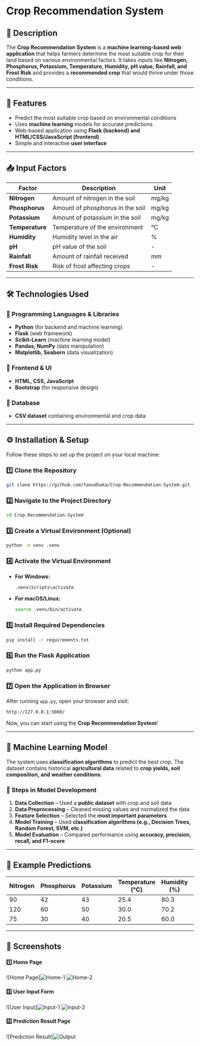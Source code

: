 # Crop Recommendation System

## 📌 Description
The **Crop Recommendation System** is a **machine learning-based web application** that helps farmers determine the most suitable crop for their land based on various environmental factors. It takes inputs like **Nitrogen, Phosphorus, Potassium, Temperature, Humidity, pH value, Rainfall, and Frost Risk** and provides a **recommended crop** that would thrive under those conditions.

---

## 🚀 Features
- Predict the most suitable crop based on environmental conditions
- Uses **machine learning** models for accurate predictions
- Web-based application using **Flask (backend) and HTML/CSS/JavaScript (frontend)**
- Simple and interactive **user interface**

---

## 📥 Input Factors

| Factor        | Description                         | Unit  |
|--------------|-------------------------------------|-------|
| **Nitrogen** | Amount of nitrogen in the soil     | mg/kg |
| **Phosphorus** | Amount of phosphorus in the soil   | mg/kg |
| **Potassium** | Amount of potassium in the soil    | mg/kg |
| **Temperature** | Temperature of the environment | °C    |
| **Humidity** | Humidity level in the air         | %     |
| **pH** | pH value of the soil                | -     |
| **Rainfall** | Amount of rainfall received        | mm    |
| **Frost Risk** | Risk of frost affecting crops    | -     |

---

## 🛠️ Technologies Used

### 🔹 Programming Languages & Libraries
- **Python** (for backend and machine learning)
- **Flask** (web framework)
- **Scikit-Learn** (machine learning model)
- **Pandas, NumPy** (data manipulation)
- **Matplotlib, Seaborn** (data visualization)

### 🔹 Frontend & UI
- **HTML, CSS, JavaScript**
- **Bootstrap** (for responsive design)

### 🔹 Database
- **CSV dataset** containing environmental and crop data

---

## ⚙️ Installation & Setup

Follow these steps to set up the project on your local machine:

### 1️⃣ Clone the Repository
```bash
git clone https://github.com/tanudhaka/Crop-Recommendation-System.git
```

### 2️⃣ Navigate to the Project Directory
```bash
cd Crop-Recommendation-System
```

### 3️⃣ Create a Virtual Environment (Optional)
```bash
python -m venv .venv
```

### 4️⃣ Activate the Virtual Environment
- **For Windows:**
  ```bash
  .venv\Scripts\activate
  ```
- **For macOS/Linux:**
  ```bash
  source .venv/bin/activate
  ```

### 5️⃣ Install Required Dependencies
```bash
pip install -r requirements.txt
```

### 6️⃣ Run the Flask Application
```bash
python app.py
```

### 7️⃣ Open the Application in Browser
After running `app.py`, open your browser and visit:
```
http://127.0.0.1:5000/
```

Now, you can start using the **Crop Recommendation System**!

---

## 🧪 Machine Learning Model

The system uses **classification algorithms** to predict the best crop. The dataset contains historical **agricultural data** related to **crop yields, soil composition, and weather conditions**.

### 🔹 Steps in Model Development
1. **Data Collection** – Used a **public dataset** with crop and soil data  
2. **Data Preprocessing** – Cleaned missing values and normalized the data  
3. **Feature Selection** – Selected the **most important parameters**  
4. **Model Training** – Used **classification algorithms (e.g., Decision Trees, Random Forest, SVM, etc.)**  
5. **Model Evaluation** – Compared performance using **accuracy, precision, recall, and F1-score**  

---

## 📌 Example Predictions

| **Nitrogen** | **Phosphorus** | **Potassium** | **Temperature (°C)** | **Humidity (%)** | **pH** | **Rainfall (mm)** | **Frost Risk** | **Recommended Crop** |
|------------|------------|------------|----------------|------------|------|------------|------------|------------------|
| 90         | 42         | 43         | 25.4           | 80.3       | 6.5  | 200        | 0          | Rice             |
| 120        | 60         | 50         | 30.0           | 70.2       | 7.0  | 150        | 1          | Wheat            |
| 75         | 30         | 40         | 20.5           | 60.0       | 6.8  | 100        | 0          | Maize            |

---

## 📸 Screenshots

#### 1️⃣ **Home Page**
![Home Page]![Home-1](https://github.com/user-attachments/assets/70c997fa-a4a4-4577-ba3a-a959f2f3e734)
![Home-2](https://github.com/user-attachments/assets/76524862-49f2-4e3b-8859-4485d33a8e5e)


#### 3️⃣ **User Input Form**
![User Input]![Input-1](https://github.com/user-attachments/assets/47a1e2af-81c5-4c69-8164-f55dfd7318bd)
![Input-2](https://github.com/user-attachments/assets/5a8bee58-a009-408c-9ba8-e8adc79d4da5)

#### 2️⃣ **Prediction Result Page**
![Prediction Result]![Output](https://github.com/user-attachments/assets/54053d24-1889-4472-8e56-c16a7838bbd1)


